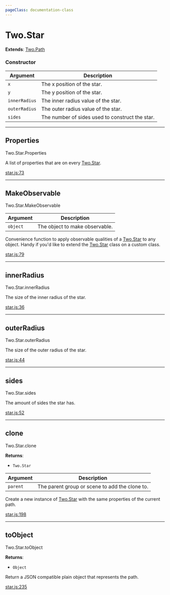 ```yaml
---
pageClass: documentation-class
---
```


# Two.Star


<div class="extends">

__Extends__: [Two.Path](/documentation/path/)

</div>





<div class="meta">
  <custom-button text="Source" type="source" href="https://github.com/jonobr1/two.js/blob/dev/src/shapes/star.js" />
</div>



### Constructor


| Argument | Description |
| ---- | ----------- |
|  `x`  | The x position of the star. |
|  `y`  | The y position of the star. |
|  `innerRadius`  | The inner radius value of the star. |
|  `outerRadius`  | The outer radius value of the star. |
|  `sides`  | The number of sides used to construct the star. |



---

<div class="static member ">

## Properties
<span class="longname">Two.Star.Properties</span>








<div class="properties">

A list of properties that are on every [Two.Star](/documentation/star).

</div>








<div class="meta">

  [star.js:73](https://github.com/jonobr1/two.js/blob/dev/src/shapes/star.js#L73)

</div>






</div>



---

<div class="static function ">

## MakeObservable
<span class="longname">Two.Star.MakeObservable</span>










<div class="params">

| Argument | Description |
| ---- | ----------- |
|  `object`  | The object to make observable. |
</div>




<div class="description">

Convenience function to apply observable qualities of a [Two.Star](/documentation/star) to any object. Handy if you'd like to extend the [Two.Star](/documentation/star) class on a custom class.

</div>



<div class="meta">

  [star.js:79](https://github.com/jonobr1/two.js/blob/dev/src/shapes/star.js#L79)

</div>






</div>



---

<div class="instance member ">

## innerRadius
<span class="longname">Two.Star.innerRadius</span>








<div class="properties">

The size of the inner radius of the star.

</div>








<div class="meta">

  [star.js:36](https://github.com/jonobr1/two.js/blob/dev/src/shapes/star.js#L36)

</div>






</div>



---

<div class="instance member ">

## outerRadius
<span class="longname">Two.Star.outerRadius</span>








<div class="properties">

The size of the outer radius of the star.

</div>








<div class="meta">

  [star.js:44](https://github.com/jonobr1/two.js/blob/dev/src/shapes/star.js#L44)

</div>






</div>



---

<div class="instance member ">

## sides
<span class="longname">Two.Star.sides</span>








<div class="properties">

The amount of sides the star has.

</div>








<div class="meta">

  [star.js:52](https://github.com/jonobr1/two.js/blob/dev/src/shapes/star.js#L52)

</div>






</div>



---

<div class="instance function ">

## clone
<span class="longname">Two.Star.clone</span>




<div class="returns">

__Returns__:



+ `Two.Star`




</div>







<div class="params">

| Argument | Description |
| ---- | ----------- |
|  `parent`  | The parent group or scene to add the clone to. |
</div>




<div class="description">

Create a new instance of [Two.Star](/documentation/star) with the same properties of the current path.

</div>



<div class="meta">

  [star.js:198](https://github.com/jonobr1/two.js/blob/dev/src/shapes/star.js#L198)

</div>






</div>



---

<div class="instance function ">

## toObject
<span class="longname">Two.Star.toObject</span>




<div class="returns">

__Returns__:



+ `Object`




</div>










<div class="description">

Return a JSON compatible plain object that represents the path.

</div>



<div class="meta">

  [star.js:235](https://github.com/jonobr1/two.js/blob/dev/src/shapes/star.js#L235)

</div>






</div>


